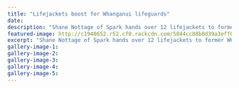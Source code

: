 ```yaml
---
title: "Lifejackets boost for Whanganui lifeguards"
date: 
description: "Shane Nottage of Spark hands over 12 lifejackets to former WHS student, lifeguard Vincent Nowak, watched by WHS students Alex Forlong & Kaya Dobbie & former WHS students Nowak, Miller & McDonald..."
featured-image: http://c1940652.r52.cf0.rackcdn.com/5844cc88b8d39a3eff00019a/Surf-Lifesaving-lifejackets-donated-Vincent-Nowak-5-12-16-chron.jpg
excerpt: "Shane Nottage of Spark hands over 12 lifejackets to former WHS student, lifeguard Vincent Nowak, watched by (from left) Glen Collins, Mia Gemmel, Shannon Schimanski, WHS students Alex Forlong and Kaya Dobbie and former WHS students Clarissa Nowak, Samantha Miller and Sarah McDonald (all Whanganui Surf Lifesaving members)."
gallery-image-1: 
gallery-image-2: 
gallery-image-3: 
gallery-image-4: 
gallery-image-5: 
---
```

